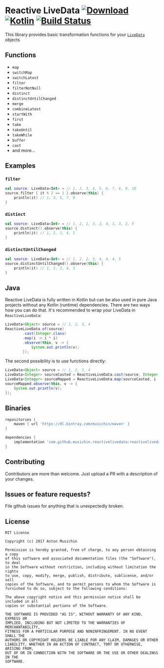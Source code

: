 # Reactive LiveData [ ![Download](https://api.bintray.com/packages/musichin/maven/reactivelivedata/images/download.svg)](https://bintray.com/musichin/maven/reactivelivedata/_latestVersion) [![Kotlin](https://img.shields.io/badge/Kotlin-1.2.71-blue.svg)](http://kotlinlang.org) [![Build Status](https://travis-ci.org/musichin/reactivelivedata.svg?branch=master)](https://travis-ci.org/musichin/reactivelivedata)
This library provides basic transformation functions for your [`LiveData`](https://developer.android.com/topic/libraries/architecture/livedata.html) objects

## Functions
* `map`
* `switchMap`
* `switchLatest`
* `filter`
* `filterNotNull`
* `distinct`
* `distinctUntilChanged`
* `merge`
* `combineLatest`
* `startWith`
* `first`
* `take`
* `takeUntil`
* `takeWhile`
* `buffer`
* `cast`
* and more...

## Examples

### `filter`
```kotlin
val source: LiveData<Int> = // 1, 2, 3, 4, 5, 6, 7, 8, 9, 10
source.filter { it % 2 == 1 }.observe(this) {
    println(it) // 1, 3, 5, 7, 9
}
```

### `distinct`
```kotlin
val source: LiveData<Int> = // 1, 2, 1, 3, 2, 4, 1, 3, 2, 5
source.distinct().observe(this) {
    println(it) // 1, 2, 3, 4, 5
}
```

### `distinctUntilChanged`
```kotlin
val source: LiveData<Int> = // 1, 2, 2, 3, 4, 4, 4, 5
source.distinctUntilChanged().observe(this) {
    println(it) // 1, 2, 3, 4, 5
}
```

## Java
Reactive LiveData is fully written in Kotlin but can be also used in pure Java projects without any Kotlin (runtime) dependencies.
There are two ways how you can do that. It's recommended to wrap your LiveData in `ReactiveLiveData`:
```java
LiveData<Object> source = // 1, 2, 3, 4
ReactiveLiveData.of(source)
        .cast(Integer.class)
        .map(i -> i * i)
        .observe(this, v -> {
            System.out.println(v);
        });
```

The second possibility is to use functions directly:
```java
LiveData<Object> source = // 1, 2, 3, 4
LiveData<Integer> sourceCasted = ReactiveLiveData.cast(source, Integer.class);
LiveData<Integer> sourceMapped = ReactiveLiveData.map(sourceCasted, i -> i * i);
sourceMapped.observe(this, v -> {
    System.out.println(v);
});
```

## Binaries
```groovy
repositories {
    maven { url 'https://dl.bintray.com/musichin/maven' }
}

dependencies {
    implementation 'com.github.musichin.reactivelivedata:reactivelivedata:x.y.z'
}
```

## Contributing
Contributors are more than welcome. Just upload a PR with a description of your changes.

## Issues or feature requests?
File github issues for anything that is unexpectedly broken.

## License

    MIT License

    Copyright (c) 2017 Anton Musichin

    Permission is hereby granted, free of charge, to any person obtaining a copy
    of this software and associated documentation files (the "Software"), to deal
    in the Software without restriction, including without limitation the rights
    to use, copy, modify, merge, publish, distribute, sublicense, and/or sell
    copies of the Software, and to permit persons to whom the Software is
    furnished to do so, subject to the following conditions:

    The above copyright notice and this permission notice shall be included in all
    copies or substantial portions of the Software.

    THE SOFTWARE IS PROVIDED "AS IS", WITHOUT WARRANTY OF ANY KIND, EXPRESS OR
    IMPLIED, INCLUDING BUT NOT LIMITED TO THE WARRANTIES OF MERCHANTABILITY,
    FITNESS FOR A PARTICULAR PURPOSE AND NONINFRINGEMENT. IN NO EVENT SHALL THE
    AUTHORS OR COPYRIGHT HOLDERS BE LIABLE FOR ANY CLAIM, DAMAGES OR OTHER
    LIABILITY, WHETHER IN AN ACTION OF CONTRACT, TORT OR OTHERWISE, ARISING FROM,
    OUT OF OR IN CONNECTION WITH THE SOFTWARE OR THE USE OR OTHER DEALINGS IN THE
    SOFTWARE.
